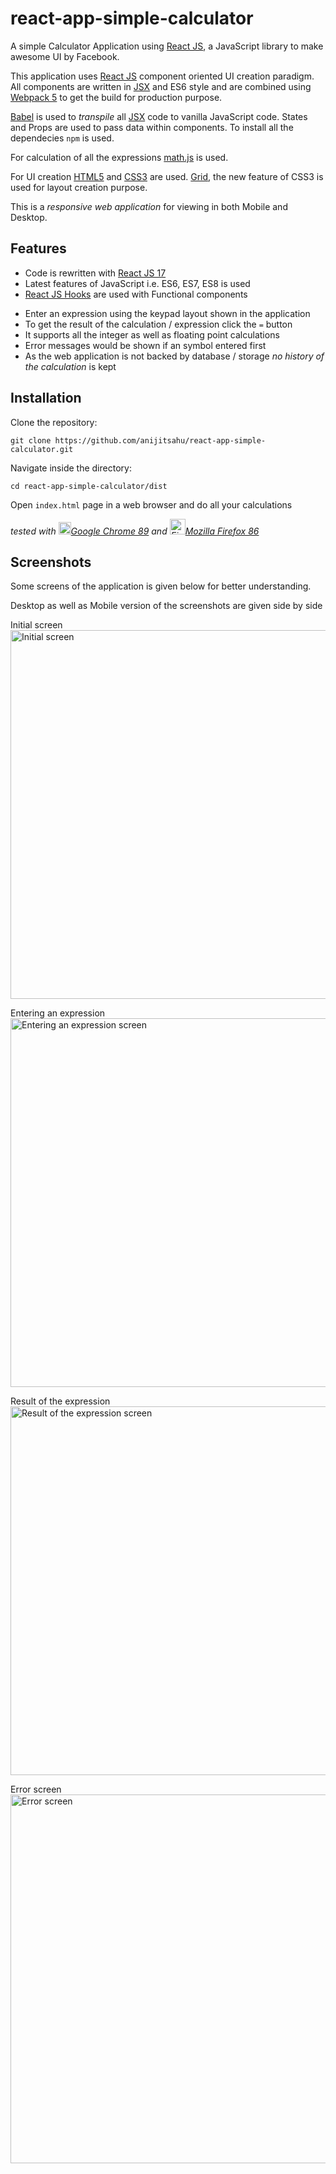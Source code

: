 # react-app-simple-calculator
A simple Calculator Application using [React JS](https://reactjs.org/docs/getting-started.html), a JavaScript library to make awesome UI by Facebook.  

This application uses [React JS](https://reactjs.org/docs/getting-started.html) component oriented UI creation paradigm. All components are written in [JSX](https://reactjs.org/docs/jsx-in-depth.html) and ES6 style and are
combined using [Webpack 5](https://webpack.js.org/concepts/) to get the build for production purpose. 

[Babel](https://babeljs.io/docs/en/babel-preset-react) is used to *transpile* all [JSX](https://reactjs.org/docs/jsx-in-depth.html) code to vanilla JavaScript code. States and Props are used to pass data within components. To install all the dependecies `npm` is used.

For calculation of all the expressions [math.js](https://www.npmjs.com/package/mathjs) is used.

For UI creation [HTML5](https://www.w3schools.com/html/html5_intro.asp) and [CSS3](https://www.w3schools.com/css/) are used. [Grid](https://developer.mozilla.org/en-US/docs/Web/CSS/CSS_Grid_Layout), the new feature of CSS3 is used for layout creation purpose.

This is a *responsive web application* for viewing in both Mobile and Desktop.


## Features
<ul>
 <li> Code is rewritten with <a href="https://reactjs.org/docs/getting-started.html" >React JS 17</a> </li>
 <li> Latest features of JavaScript i.e. ES6, ES7, ES8 is used </li>
 <li> <a href="https://reactjs.org/docs/hooks-intro.html">React JS Hooks</a> are used with Functional components
</ul>

- Enter an expression using the keypad layout shown in the application
- To get the result of the calculation / expression click the `=` button 
- It supports all the integer as well as floating point calculations
- Error messages would be shown if an symbol entered first
- As the web application is not backed by database / storage *no history of the calculation* is kept



## Installation

Clone the repository:
```
git clone https://github.com/anijitsahu/react-app-simple-calculator.git
```
Navigate inside the directory: 
```
cd react-app-simple-calculator/dist
```
Open `index.html` page in a web browser and do all your calculations
 
*tested with <img src="screenshots/chrome.png" width="20px" title="Google Chrome">[Google Chrome 89](https://www.google.com/chrome/) and <img src="screenshots/firefox.png" width="25px" title="Firefox Developer edition">[Mozilla Firefox 86](https://www.mozilla.org/en-US/firefox/new/)*  

## Screenshots

Some screens of the application is given below for better understanding. 

Desktop as well as Mobile version of the screenshots are given side by side

<p> Initial screen <br/> 
 <img src="screenshots/InitialScreen.jpeg" width="590px" title="Initial screen"/>
</p>
 
 <p> Entering an expression <br/>
 <img src="screenshots/Expression.jpeg" width="590px" title="Entering an expression screen"/>
 </p>
 
 <p> Result of the expression <br/> 
 <img src="screenshots/ResultExpression.jpeg" width="590px" title="Result of the expression screen"/>
 </p>
 
 <p> Error screen <br/>
 <img src="screenshots/ErrorScreen.jpeg" width="590px" title="Error screen"/>
 </p>
 
 

